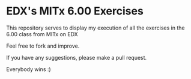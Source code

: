 EDX's MITx 6.00 Exercises
=========================

This repository serves to display my execution of all the exercises in the 6.00 class from MITx on EDX

Feel free to fork and improve. 

If you have any suggestions, please make a pull request. 

Everybody wins :)
